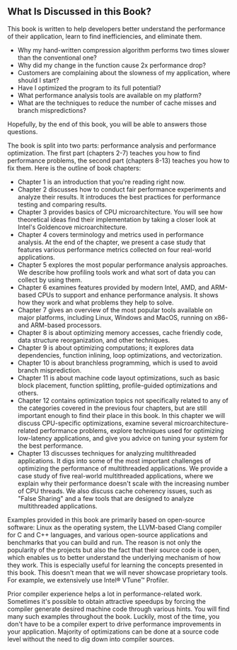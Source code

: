 ## What Is Discussed in this Book?

This book is written to help developers better understand the performance of their application, learn to find inefficiencies, and eliminate them. 

* Why my hand-written compression algorithm performs two times slower than the conventional one? 
* Why did my change in the function cause 2x performance drop? 
* Customers are complaining about the slowness of my application, where should I start?
* Have I optimized the program to its full potential? 
* What performance analysis tools are available on my platform? 
* What are the techniques to reduce the number of cache misses and branch mispredictions?

Hopefully, by the end of this book, you will be able to answers those questions.

The book is split into two parts: performance analysis and performance optimization. The first part (chapters 2-7) teaches you how to find performance problems, the second part (chapters 8-13) teaches you how to fix them. Here is the outline of book chapters:

* Chapter 1 is an introduction that you're reading right now.
* Chapter 2 discusses how to conduct fair performance experiments and analyze their results. It introduces the best practices for performance testing and comparing results.
* Chapter 3 provides basics of CPU microarchitecture. You will see how theoretical ideas find their implementation by taking a closer look at Intel's Goldencove microarchitecture. 
* Chapter 4 covers terminology and metrics used in performance analysis. At the end of the chapter, we present a case study that features various performance metrics collected on four real-world applications.
* Chapter 5 explores the most popular performance analysis approaches. We describe how profiling tools work and what sort of data you can collect by using them.
* Chapter 6 examines features provided by modern Intel, AMD, and ARM-based CPUs to support and enhance performance analysis. It shows how they work and what problems they help to solve.
* Chapter 7 gives an overview of the most popular tools available on major platforms, including Linux, Windows and MacOS, running on x86- and ARM-based processors.
* Chapter 8 is about optimizing memory accesses, cache friendly code, data structure reorganization, and other techniques.
* Chapter 9 is about optimizing computations; it explores data dependencies, function inlining, loop optimizations, and vectorization.
* Chapter 10 is about branchless programming, which is used to avoid branch misprediction.
* Chapter 11 is about machine code layout optimizations, such as basic block placement, function splitting, profile-guided optimizations and others.
* Chapter 12 contains optimization topics not specifically related to any of the categories covered in the previous four chapters, but are still important enough to find their place in this book. In this chapter we will discuss CPU-specific optimizations, examine several microarchitecture-related performance problems, explore techniques used for optimizing low-latency applications, and give you advice on tuning your system for the best performance.
* Chapter 13 discusses techniques for analyzing multithreaded applications. It digs into some of the most important challenges of optimizing the performance of multithreaded applications. We provide a case study of five real-world multithreaded applications, where we explain why their performance doesn't scale with the increasing number of CPU threads. We also discuss cache coherency issues, such as "False Sharing" and a few tools that are designed to analyze multithreaded applications.

Examples provided in this book are primarily based on open-source software: Linux as the operating system, the LLVM-based Clang compiler for C and C++ languages, and various open-source applications and benchmarks that you can build and run. The reason is not only the popularity of the projects but also the fact that their source code is open, which enables us to better understand the underlying mechanism of how they work. This is especially useful for learning the concepts presented in this book. This doesn't mean that we will never showcase proprietary tools. For example, we extensively use Intel® VTune™ Profiler.

Prior compiler experience helps a lot in performance-related work. Sometimes it's possible to obtain attractive speedups by forcing the compiler generate desired machine code through various hints. You will find many such examples throughout the book. Luckily, most of the time, you don't have to be a compiler expert to drive performance improvements in your application. Majority of optimizations can be done at a source code level without the need to dig down into compiler sources. 
